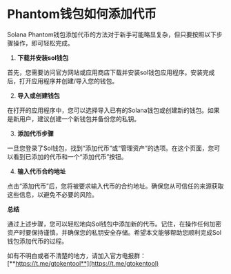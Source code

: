 # Phantom钱包如何添加代币

Solana Phantom钱包添加代币的方法对于新手可能略显复杂，但只要按照以下步骤操作，即可轻松完成。

1. **下载并安装sol钱包**

首先，您需要访问官方网站或应用商店下载并安装sol钱包应用程序。安装完成后，打开应用程序并创建/导入您的钱包。

2. **导入或创建钱包**

在打开的应用程序中，您可以选择导入已有的Solana钱包或创建新的钱包。如果是新用户，建议创建一个新钱包并备份您的私钥。

3. **添加代币步骤**

一旦您登录了Sol钱包，找到“添加代币”或“管理资产”的选项。在这个页面，您可以看到已添加的代币和一个“添加代币”按钮。

4. **输入代币合约地址**

点击“添加代币”后，您将被要求输入代币的合约地址。确保您从可信任的来源获取这些信息，以避免不必要的风险。

**总结**

通过上述步骤，您可以轻松地向Sol钱包中添加新的代币。记住，在操作任何加密资产时要保持谨慎，并确保您的私钥安全存储。希望本文能够帮助您顺利完成Sol钱包添加代币的过程。

如有不明白或者不清楚的地方，请加入官方电报群：[**https://t.me/gtokentool**](https://t.me/gtokentool)
